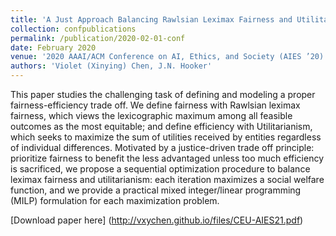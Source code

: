 ```yaml
---
title: 'A Just Approach Balancing Rawlsian Leximax Fairness and Utilitarianism'
collection: confpublications
permalink: /publication/2020-02-01-conf
date: February 2020
venue: '2020 AAAI/ACM Conference on AI, Ethics, and Society (AIES ’20)'
authors: 'Violet (Xinying) Chen, J.N. Hooker'
---
```


This paper studies the challenging task of defining and modeling a proper fairness-efficiency trade off. We define fairness with Rawlsian leximax fairness, which views the lexicographic maximum among all feasible outcomes as the most equitable; and define efficiency with Utilitarianism, which seeks to maximize the sum of utilities received by entities regardless of individual differences. Motivated by a justice-driven trade off principle: prioritize fairness to benefit the less advantaged unless too much efficiency is sacrificed, we propose a sequential optimization procedure to balance leximax fairness and utilitarianism: each iteration maximizes a social welfare function, and we provide
a practical mixed integer/linear programming (MILP) formulation for each maximization problem. 

[Download paper here] (http://vxychen.github.io/files/CEU-AIES21.pdf)
